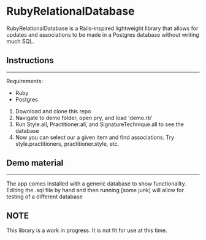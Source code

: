 # RubyRelationalDatabase #

RubyRelationalDatabase is a Rails-inspired lightweight library that allows for updates and associations to be made in a Postgres database without writing much SQL.

## Instructions ##
---
Requirements:
- Ruby
- Postgres

1. Download and clone this repo
2. Navigate to demo folder, open pry, and load 'demo.rb'
3. Run Style.all, Practitioner.all, and SignatureTechnique.all to see the database
4. Now you can select our a given item and find associations. Try style.practitioners, practitioner.style, etc.


## Demo material ##
---
The app comes installed with a generic database to show functionality. Editing the .sql file by hand and then running [some junk] will allow for testing of a different database

## NOTE ##

This library is a work in progress. It is not fit for use at this time.
